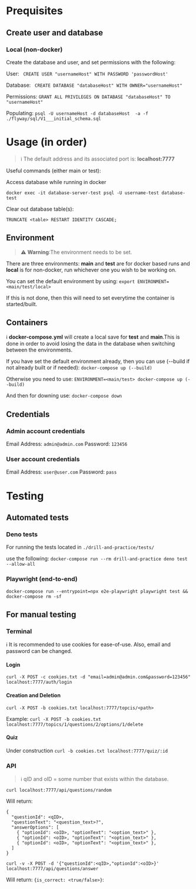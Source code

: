 
# Prequisites

## Create user and database
### Local (non-docker)
Create the database and user, and set permissions with the following: 

User:
``` CREATE USER "usernameHost" WITH PASSWORD 'passwordHost'```

Database:
``` CREATE DATABASE "databaseHost" WITH OWNER="usernameHost"```

Permissions:
```GRANT ALL PRIVILEGES ON DATABASE "databaseHost" TO "usernameHost"```

Populating:
```psql -U usernameHost -d databaseHost  -a -f ./flyway/sql/V1___initial_schema.sql```
# Usage (in order)
> :information_source: The default address and its associated port is: **localhost:7777**

Useful commands (either main or test):

Access database while running in docker
```
docker exec -it database-server-test psql -U username-test database-test
```

Clear out database table(s):
```
TRUNCATE <table> RESTART IDENTITY CASCADE;
```

## Environment
> :warning: **Warning**:The environment needs to be set. 

There are three environments: **main** and **test** are for docker based runs and **local** is for non-docker, run whichever one you wish to be working on.

You can set the default environment by using:
```export ENVIRONMENT=<main/test/local>```

If this is not done, then this will need to set everytime the container is started/built.

## Containers
:information_source: **docker-compose.yml** will create a local save for **test** and **main**.This is done in order to avoid losing the data in the database when switching between the environments. 

If you have set the default environment already, then you can use (--build if not already built or if needed):
```docker-compose up (--build)```

Otherwise you need to use:
```ENVIRONMENT=<main/test> docker-compose up (--build)```

And then for downing use:
```docker-compose down```

## Credentials

### Admin account credentials
Email Address: `admin@admin.com`
Password: `123456`

### User account credentials
Email Address: `user@user.com`
Password: `pass`

# Testing

## Automated tests

### Deno tests
For running the tests located in ```./drill-and-practice/tests/```

use the following:
```docker-compose run --rm drill-and-practice deno test --allow-all```


### Playwright (end-to-end)

```docker-compose run --entrypoint=npx e2e-playwright playwright test && docker-compose rm -sf```


## For manual testing
### Terminal

:information_source: It is recommended to use cookies for ease-of-use. Also, email and password can be changed.

#### Login
```curl -X POST -c cookies.txt -d "email=admin@admin.com&password=123456" localhost:7777/auth/login```

#### Creation and Deletion
```curl -X POST -b cookies.txt localhost:7777/topcis/<path>```

Example:
```curl -X POST -b cookies.txt localhost:7777/topics/1/questions/2/options/1/delete ```

#### Quiz
Under construction
```curl -b cookies.txt localhost:7777/quiz/:id```

### API
> :information_source: qID and oID = some number that exists within the database.

```curl localhost:7777/api/questions/random```

Will return:
```
{
  "questionId": <qID>,
  "questionText": "<question_text>?",
  "answerOptions": [
    { "optionId": <oID>, "optionText": "<option_text>" },
    { "optionId": <oID>, "optionText": "<option_text>" },
    { "optionId": <oID>, "optionText": "<option_text>" },
  ]
}
```

>
```curl -v -X POST -d '{"questionId":<qID>,"optionId":<oID>}' localhost:7777/api/questions/answer```

Will return:
```{is_correct: <true/false>}```:




